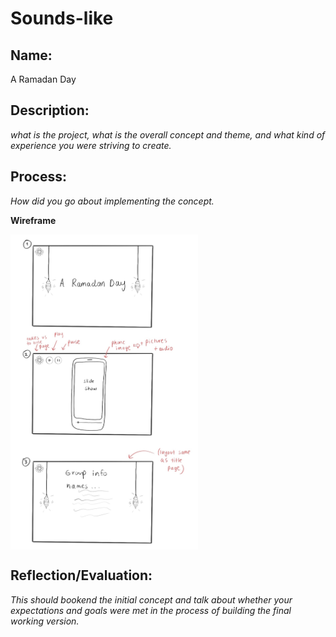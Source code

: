 # Sounds-like

## Name:
A Ramadan Day

## Description: 
*what is the project, what is the overall concept and theme, and what kind of experience you were striving to create.*


## Process: 
*How did you go about implementing the concept.*

**Wireframe**

<img src="https://github.com/4ur1X/sounds-like/blob/main/soundWireframe.jpg" width=300 align=center>



## Reflection/Evaluation: 
*This should bookend the initial concept and talk about whether your expectations and goals were met in the process of building the final working version.*
